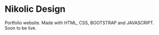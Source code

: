 # Nikolic Design 
Portfolio website.
Made with HTML, CSS, BOOTSTRAP and JAVASCRIPT.
Soon to be live.
